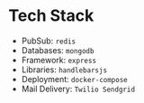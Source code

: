 # Tech Stack
- PubSub: `redis`
- Databases: `mongodb`
- Framework: `express`
- Libraries: `handlebarsjs`
- Deployment: `docker-compose`
- Mail Delivery: `Twilio Sendgrid`